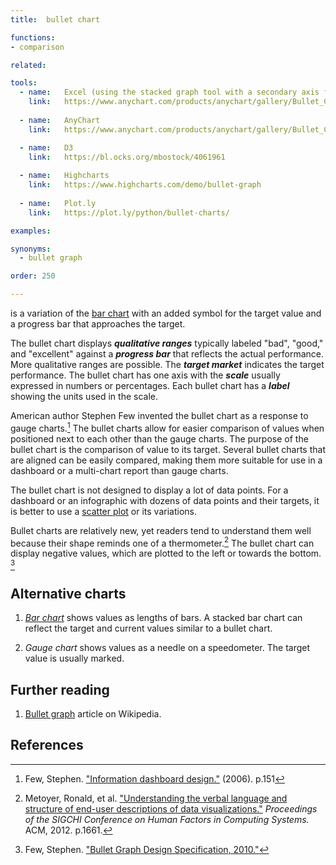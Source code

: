 ```yaml
---
title:  bullet chart

functions:
- comparison

related:

tools:
  - name:   Excel (using the stacked graph tool with a secondary axis for performance indicator)
    link:   https://www.anychart.com/products/anychart/gallery/Bullet_Charts/
      
  - name:   AnyChart
    link:   https://www.anychart.com/products/anychart/gallery/Bullet_Charts/

  - name:   D3
    link:   https://bl.ocks.org/mbostock/4061961
    
  - name:   Highcharts
    link:   https://www.highcharts.com/demo/bullet-graph
  
  - name:   Plot.ly
    link:   https://plot.ly/python/bullet-charts/

examples:

synonyms:
  - bullet graph

order: 250

---
```


is a variation of the [bar chart](/bar-chart) with an added symbol for the target value and a progress bar that approaches the target.

<!--more-->
The bullet chart displays ***qualitative ranges*** typically labeled "bad", "good," and "excellent" against a ***progress bar*** that reflects the actual performance. More qualitative ranges are possible. The ***target market*** indicates the target performance. The bullet chart has one axis with the ***scale*** usually expressed in numbers or percentages. Each bullet chart has a ***label*** showing the units used in the scale.
 
American author Stephen Few invented the bullet chart as a response to gauge charts.[^few] The bullet charts allow for easier comparison of values when positioned next to each other than the gauge charts.
The purpose of the bullet chart is the comparison of value to its target. Several bullet charts that are aligned can be easily compared, making them more suitable for use in a dashboard or a multi-chart report than gauge charts.

The bullet chart is not designed to display a lot of data points. For a dashboard or an infographic with dozens of data points and their targets, it is better to use a [scatter plot](/scatter-plot) or its variations.
 
Bullet charts are relatively new, yet readers tend to understand them well because their shape reminds one of a thermometer.[^metoyer]
The bullet chart can display negative values, which are plotted to the left or towards the bottom. [^few2]
 
 
 ## Alternative charts
 1. [*Bar chart*](/bar-chart) shows values as lengths of bars. A stacked bar chart can reflect the target and current values similar to a bullet chart.
 
 2. *Gauge chart* shows values as a needle on a speedometer. The target value is usually marked.


## Further reading
1. [Bullet graph](https://en.wikipedia.org/wiki/Bullet_graph) article on Wikipedia.

## References
[^few]: Few, Stephen. ["Information dashboard design."](https://the-eye.eu/public/Books/IT%20Various/information_dashboard_design.pdf) (2006). p.151 
[^metoyer]: Metoyer, Ronald, et al. ["Understanding the verbal language and structure of end-user descriptions of data visualizations."](https://www.microsoft.com/en-us/research/wp-content/uploads/2016/02/p1659-metoyer.pdf) *Proceedings of the SIGCHI Conference on Human Factors in Computing Systems.* ACM, 2012. p.1661. 
[^few2]: Few, Stephen. ["Bullet Graph Design Specification, 2010."](https://www.perceptualedge.com/articles/misc/Bullet_Graph_Design_Spec.pdf)
